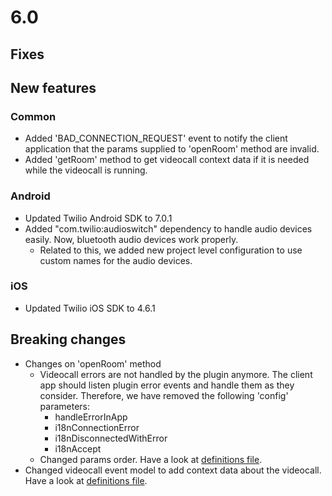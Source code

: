 # 6.0
## Fixes
## New features
### Common
- Added 'BAD_CONNECTION_REQUEST' event to notify the client application that the params supplied to 'openRoom' method are invalid.
- Added 'getRoom' method to get videocall context data if it is needed while the videocall is running.

### Android
- Updated Twilio Android SDK to 7.0.1
- Added "com.twilio:audioswitch" dependency to handle audio devices easily. Now, bluetooth audio devices work properly.
    - Related to this, we added new project level configuration to use custom names for the audio devices.

### iOS
- Updated Twilio iOS SDK to 4.6.1

## Breaking changes
- Changes on 'openRoom' method
    - Videocall errors are not handled by the plugin anymore. The client app should listen plugin error events and handle them as they consider. Therefore, we have removed the following 'config' parameters:
        - handleErrorInApp
        - i18nConnectionError
        - i18nDisconnectedWithError
        - i18nAccept
    - Changed params order. Have a look at <a href="typings/twiliovideo.d.ts">definitions file</a>.
- Changed videocall event model to add context data about the videocall. Have a look at <a href="typings/twiliovideo.d.ts">definitions file</a>.
